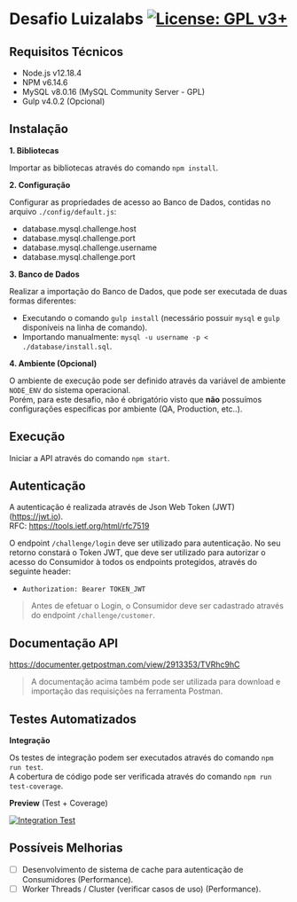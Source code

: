 # Desafio Luizalabs [![License: GPL v3+](https://img.shields.io/badge/License-GPL%20v3%2B-blue.svg)](https://www.gnu.org/licenses/gpl-3.0)

## Requisitos Técnicos

- Node.js v12.18.4
- NPM v6.14.6
- MySQL v8.0.16 (MySQL Community Server - GPL)
- Gulp v4.0.2 (Opcional)

## Instalação

**1. Bibliotecas**

Importar as bibliotecas através do comando `npm install`.

**2. Configuração**

Configurar as propriedades de acesso ao Banco de Dados, contidas no arquivo `./config/default.js`:

- database.mysql.challenge.host
- database.mysql.challenge.port
- database.mysql.challenge.username
- database.mysql.challenge.port

**3. Banco de Dados**

Realizar a importação do Banco de Dados, que pode ser executada de duas formas diferentes:
- Executando o comando `gulp install` (necessário possuir `mysql` e `gulp` disponíveis na linha de comando).
- Importando manualmente: `mysql -u username -p < ./database/install.sql`.

**4. Ambiente (Opcional)**

O ambiente de execução pode ser definido através da variável de ambiente `NODE_ENV` do sistema operacional.  
Porém, para este desafio, não é obrigatório visto que **não** possuímos configurações específicas por ambiente (QA, Production, etc..).

## Execução

Iniciar a API através do comando `npm start`.

## Autenticação

A autenticação é realizada através de Json Web Token (JWT) (https://jwt.io).  
RFC: https://tools.ietf.org/html/rfc7519

O endpoint `/challenge/login` deve ser utilizado para autenticação. No seu retorno constará o Token JWT, que deve ser utilizado para autorizar o acesso do Consumidor à todos os endpoints protegidos, através do seguinte header:

- ```Authorization: Bearer TOKEN_JWT```

> Antes de efetuar o Login, o Consumidor deve ser cadastrado através do endpoint `/challenge/customer`.

## Documentação API

https://documenter.getpostman.com/view/2913353/TVRhc9hC

> A documentação acima também pode ser utilizada para download e importação das requisições na ferramenta Postman.

## Testes Automatizados

**Integração**

Os testes de integração podem ser executados através do comando `npm run test`.  
A cobertura de código pode ser verificada através do comando `npm run test-coverage`.

**Preview** (Test + Coverage)

[![Integration Test](https://i.ibb.co/vPVg2df/integration-test-preview.png)](https://ibb.co/vPVg2df)

## Possíveis Melhorias

- [ ] Desenvolvimento de sistema de cache para autenticação de Consumidores (Performance).
- [ ] Worker Threads / Cluster (verificar casos de uso) (Performance).
